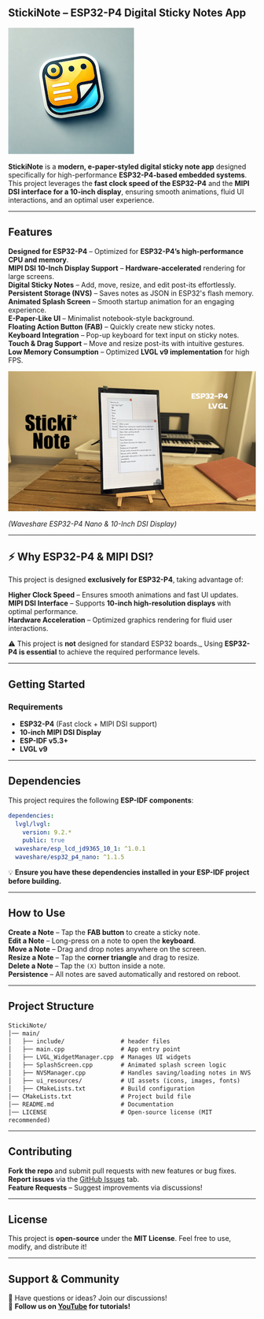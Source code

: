 ## **StickiNote – ESP32-P4 Digital Sticky Notes App**  

![StickiNote Logo](./misc/logo.png)  

**StickiNote** is a **modern, e-paper-styled digital sticky note app** designed specifically for high-performance **ESP32-P4-based embedded systems**. This project leverages the **fast clock speed of the ESP32-P4** and the **MIPI DSI interface for a 10-inch display**, ensuring smooth animations, fluid UI interactions, and an optimal user experience.  

---

## **Features**  

**Designed for ESP32-P4** – Optimized for **ESP32-P4’s high-performance CPU and memory**.  
**MIPI DSI 10-Inch Display Support** – **Hardware-accelerated** rendering for large screens.  
**Digital Sticky Notes** – Add, move, resize, and edit post-its effortlessly.  
**Persistent Storage (NVS)** – Saves notes as JSON in ESP32's flash memory.  
**Animated Splash Screen** – Smooth startup animation for an engaging experience.  
**E-Paper-Like UI** – Minimalist notebook-style background.  
**Floating Action Button (FAB)** – Quickly create new sticky notes.  
**Keyboard Integration** – Pop-up keyboard for text input on sticky notes.  
**Touch & Drag Support** – Move and resize post-its with intuitive gestures.  
**Low Memory Consumption** – Optimized **LVGL v9 implementation** for high FPS.  

[![StickiNote](./misc/feature.jpg "Waveshare ESP32-P4 Nano & 10-Inch DSI Display" )](https://youtu.be/b1jTc1RyG3s)

*(Waveshare ESP32-P4 Nano & 10-Inch DSI Display)*

---

## **⚡ Why ESP32-P4 & MIPI DSI?**  

This project is designed **exclusively for ESP32-P4**, taking advantage of:  

**Higher Clock Speed** – Ensures smooth animations and fast UI updates.  
**MIPI DSI Interface** – Supports **10-inch high-resolution displays** with optimal performance.  
**Hardware Acceleration** – Optimized graphics rendering for fluid user interactions.  

⚠️ This project is **not** designed for standard ESP32 boards._ Using **ESP32-P4 is essential** to achieve the required performance levels.  

---

## **Getting Started**  

### **Requirements**  
- **ESP32-P4** (Fast clock + MIPI DSI support)  
- **10-inch MIPI DSI Display**  
- **ESP-IDF v5.3+**  
- **LVGL v9**  

---

## **Dependencies**  

This project requires the following **ESP-IDF components**:  

```yaml
dependencies:
  lvgl/lvgl:
    version: 9.2.*
    public: true
  waveshare/esp_lcd_jd9365_10_1: ^1.0.1
  waveshare/esp32_p4_nano: ^1.1.5
```

💡 **Ensure you have these dependencies installed in your ESP-IDF project before building.**  

---

## **How to Use**  

**Create a Note** – Tap the **FAB button** to create a sticky note.  
**Edit a Note** – Long-press on a note to open the **keyboard**.  
**Move a Note** – Drag and drop notes anywhere on the screen.  
**Resize a Note** – Tap the **corner triangle** and drag to resize.  
**Delete a Note** – Tap the `(X)` button inside a note.  
**Persistence** – All notes are saved automatically and restored on reboot.  

---

## **Project Structure**  

```
StickiNote/
│── main/
│   ├── include/                # header files
│   ├── main.cpp                # App entry point
│   ├── LVGL_WidgetManager.cpp  # Manages UI widgets
│   ├── SplashScreen.cpp        # Animated splash screen logic
│   ├── NVSManager.cpp          # Handles saving/loading notes in NVS
│   ├── ui_resources/           # UI assets (icons, images, fonts)
│   ├── CMakeLists.txt          # Build configuration
│── CMakeLists.txt              # Project build file
│── README.md                   # Documentation
│── LICENSE                     # Open-source license (MIT recommended)
```

---

## **Contributing**  

**Fork the repo** and submit pull requests with new features or bug fixes.  
**Report issues** via the [GitHub Issues](https://github.com/0015/StickiNote/issues) tab.  
**Feature Requests** – Suggest improvements via discussions!  

---

## **License**  

This project is **open-source** under the **MIT License**. Feel free to use, modify, and distribute it!  

---

## **Support & Community**  

💬 Have questions or ideas? Join our discussions!  
📢 **Follow us on [YouTube](https://youtube.com/ThatProject) for tutorials!**  